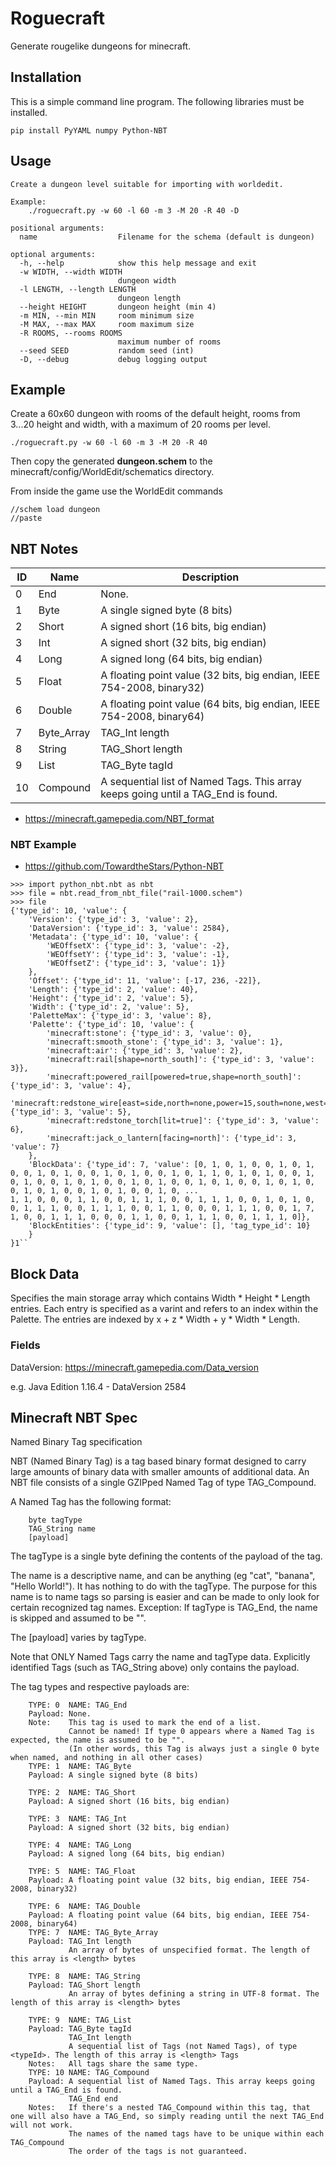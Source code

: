 # Roguecraft

Generate rougelike dungeons for minecraft.

## Installation

This is a simple command line program.  The following libraries must be installed.

```
pip install PyYAML numpy Python-NBT
```

## Usage

```
Create a dungeon level suitable for importing with worldedit.

Example:
    ./roguecraft.py -w 60 -l 60 -m 3 -M 20 -R 40 -D 

positional arguments:
  name                  Filename for the schema (default is dungeon)

optional arguments:
  -h, --help            show this help message and exit
  -w WIDTH, --width WIDTH
                        dungeon width
  -l LENGTH, --length LENGTH
                        dungeon length
  --height HEIGHT       dungeon height (min 4)
  -m MIN, --min MIN     room minimum size
  -M MAX, --max MAX     room maximum size
  -R ROOMS, --rooms ROOMS
                        maximum number of rooms
  --seed SEED           random seed (int)
  -D, --debug           debug logging output
```

## Example

Create a 60x60 dungeon with rooms of the default height, rooms from 3...20 height and width, with a maximum of 20 rooms per level. 

```
./roguecraft.py -w 60 -l 60 -m 3 -M 20 -R 40
```

Then copy the generated **dungeon.schem** to the minecraft/config/WorldEdit/schematics directory.

From inside the game use the WorldEdit commands

```
//schem load dungeon
//paste
```

## NBT Notes

| ID | Name       | Description |
|----|------------|-------------|
| 0  | End        | None. | 
| 1  | Byte       | A single signed byte (8 bits) | 
| 2  | Short      | A signed short (16 bits, big endian) | 
| 3  | Int        | A signed short (32 bits, big endian) | 
| 4  | Long       | A signed long (64 bits, big endian) | 
| 5  | Float      | A floating point value (32 bits, big endian, IEEE 754-2008, binary32) | 
| 6  | Double     | A floating point value (64 bits, big endian, IEEE 754-2008, binary64) | 
| 7  | Byte_Array | TAG_Int length  | 
| 8  | String     | TAG_Short length  | 
| 9  | List       | TAG_Byte tagId |
| 10 | Compound   | A sequential list of Named Tags. This array keeps going until a TAG_End is found. |

* https://minecraft.gamepedia.com/NBT_format

### NBT Example

* https://github.com/TowardtheStars/Python-NBT

```
>>> import python_nbt.nbt as nbt
>>> file = nbt.read_from_nbt_file("rail-1000.schem")
>>> file
{'type_id': 10, 'value': {
    'Version': {'type_id': 3, 'value': 2}, 
    'DataVersion': {'type_id': 3, 'value': 2584}, 
    'Metadata': {'type_id': 10, 'value': {
        'WEOffsetX': {'type_id': 3, 'value': -2}, 
        'WEOffsetY': {'type_id': 3, 'value': -1}, 
        'WEOffsetZ': {'type_id': 3, 'value': 1}}
    }, 
    'Offset': {'type_id': 11, 'value': [-17, 236, -22]},
    'Length': {'type_id': 2, 'value': 40}, 
    'Height': {'type_id': 2, 'value': 5}, 
    'Width': {'type_id': 2, 'value': 5}, 
    'PaletteMax': {'type_id': 3, 'value': 8}, 
    'Palette': {'type_id': 10, 'value': {
        'minecraft:stone': {'type_id': 3, 'value': 0}, 
        'minecraft:smooth_stone': {'type_id': 3, 'value': 1}, 
        'minecraft:air': {'type_id': 3, 'value': 2}, 
        'minecraft:rail[shape=north_south]': {'type_id': 3, 'value': 3}},
        'minecraft:powered_rail[powered=true,shape=north_south]': {'type_id': 3, 'value': 4}, 
        'minecraft:redstone_wire[east=side,north=none,power=15,south=none,west=side]': {'type_id': 3, 'value': 5},
        'minecraft:redstone_torch[lit=true]': {'type_id': 3, 'value': 6}, 
        'minecraft:jack_o_lantern[facing=north]': {'type_id': 3, 'value': 7}
    }, 
    'BlockData': {'type_id': 7, 'value': [0, 1, 0, 1, 0, 0, 1, 0, 1, 0, 0, 1, 0, 1, 0, 0, 1, 0, 1, 0, 0, 1, 0, 1, 1, 0, 1, 0, 1, 0, 0, 1, 0, 1, 0, 0, 1, 0, 1, 0, 0, 1, 0, 1, 0, 0, 1, 0, 1, 0, 0, 1, 0, 1, 0, 0, 1, 0, 1, 0, 0, 1, 0, 1, 0, 0, 1, 0, ...
1, 1, 0, 0, 0, 1, 1, 0, 0, 1, 1, 1, 0, 0, 1, 1, 1, 0, 0, 1, 0, 1, 0, 0, 1, 1, 1, 0, 0, 1, 1, 1, 0, 0, 1, 1, 0, 0, 0, 1, 1, 1, 0, 0, 1, 7, 1, 0, 0, 1, 1, 1, 0, 0, 0, 1, 1, 0, 0, 1, 1, 1, 0, 0, 1, 1, 1, 0]}, 
    'BlockEntities': {'type_id': 9, 'value': [], 'tag_type_id': 10}
    }
}1``
```

## Block Data

Specifies the main storage array which contains Width * Height * Length entries. Each entry is specified as a varint and refers to an index within the Palette. The entries are indexed by x + z * Width + y * Width * Length.

### Fields

DataVersion: https://minecraft.gamepedia.com/Data_version

e.g. Java Edition 1.16.4  - DataVersion 2584

## Minecraft NBT Spec

Named Binary Tag specification

NBT (Named Binary Tag) is a tag based binary format designed to carry large amounts of binary data with smaller amounts of additional data.
An NBT file consists of a single GZIPped Named Tag of type TAG_Compound.

A Named Tag has the following format:

```
    byte tagType
    TAG_String name
    [payload] 
```

The tagType is a single byte defining the contents of the payload of the tag.

The name is a descriptive name, and can be anything (eg "cat", "banana", "Hello World!"). It has nothing to do with the tagType.
The purpose for this name is to name tags so parsing is easier and can be made to only look for certain recognized tag names.
Exception: If tagType is TAG_End, the name is skipped and assumed to be "".

The [payload] varies by tagType.

Note that ONLY Named Tags carry the name and tagType data. Explicitly identified Tags (such as TAG_String above) only contains the payload.

The tag types and respective payloads are:

```
    TYPE: 0  NAME: TAG_End
    Payload: None.
    Note:    This tag is used to mark the end of a list.
             Cannot be named! If type 0 appears where a Named Tag is expected, the name is assumed to be "".
             (In other words, this Tag is always just a single 0 byte when named, and nothing in all other cases) 
    TYPE: 1  NAME: TAG_Byte
    Payload: A single signed byte (8 bits)

    TYPE: 2  NAME: TAG_Short
    Payload: A signed short (16 bits, big endian)

    TYPE: 3  NAME: TAG_Int
    Payload: A signed short (32 bits, big endian)

    TYPE: 4  NAME: TAG_Long
    Payload: A signed long (64 bits, big endian)

    TYPE: 5  NAME: TAG_Float
    Payload: A floating point value (32 bits, big endian, IEEE 754-2008, binary32)

    TYPE: 6  NAME: TAG_Double
    Payload: A floating point value (64 bits, big endian, IEEE 754-2008, binary64) 
    TYPE: 7  NAME: TAG_Byte_Array
    Payload: TAG_Int length 
             An array of bytes of unspecified format. The length of this array is <length> bytes

    TYPE: 8  NAME: TAG_String
    Payload: TAG_Short length 
             An array of bytes defining a string in UTF-8 format. The length of this array is <length> bytes

    TYPE: 9  NAME: TAG_List
    Payload: TAG_Byte tagId
             TAG_Int length
             A sequential list of Tags (not Named Tags), of type <typeId>. The length of this array is <length> Tags
    Notes:   All tags share the same type. 
    TYPE: 10 NAME: TAG_Compound
    Payload: A sequential list of Named Tags. This array keeps going until a TAG_End is found.
             TAG_End end
    Notes:   If there's a nested TAG_Compound within this tag, that one will also have a TAG_End, so simply reading until the next TAG_End will not work.
             The names of the named tags have to be unique within each TAG_Compound
             The order of the tags is not guaranteed.
```
